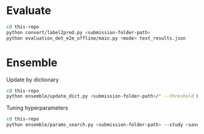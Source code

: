 # Evaluate

```bash
cd this-repo
python convert/label2pred.py <submission-folder-path>
python evaluation_det_e2e_offline/main.py <mode> text_results.json
```

# Ensemble

Update by dictionary

```bash
cd this-repo
python ensemble/update_dict.py <submission-folder-path>/* --threshold 0.5 --output_dir outputs/
```

Tuning hyperparameters

```bash
cd this-repo
python ensemble/params_search.py <submission-folder-path> --study <save-study-name>
```
